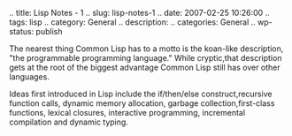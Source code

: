 .. title: Lisp Notes - 1
.. slug: lisp-notes-1
.. date: 2007-02-25 10:26:00
.. tags: lisp
.. category: General
.. description: 
.. categories: General
.. wp-status: publish

The nearest thing Common Lisp has to a motto is the koan-like description, "the
programmable programming language." While cryptic,that description gets at the
root of the biggest advantage Common Lisp still has over other languages.

Ideas first introduced in Lisp include the if/then/else construct,recursive
function calls, dynamic memory allocation, garbage collection,first-class
functions, lexical closures, interactive programming, incremental compilation
and dynamic typing.